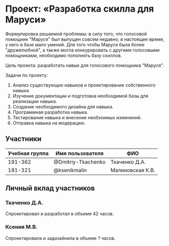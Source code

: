 # Проект: «Разработка скилла для Маруси»
Формулировка решаемой проблемы: в силу того, что голосовой помощник "Маруся" был выпущен совсем недавно, в настоящее время, у него в базе мало умений. Для того чтобы Маруся была более "дружелюбной", а также могла конкурировать с другими голосовыми помощниками, необходимо пополнять базу скиллов.

Цель проекта: разработать навык для голосового помощника "Маруся".

Задачи по проекту:
1. Анализ существующих навыков и проектирование собственного навыка.
2. Изучение документации и подготовка необходимой базы для реализации навыка.
3. Создание необходимого дизайна для навыка.
4. Программная разработка навыка.
5. Тестирование навыка и внесение необхоимых изменений.
6. Отправка навыка на модерацию.

## Участники
| Учебная группа | Имя пользователя | ФИО |
| -------------- | ---------------- | --- |
| 191-362 | @Dmitriy-Tkachenko | Ткаченко Д.А. |
| 181-321 | @ksenikmalin | Малиновская К.В. |

## Личный вклад участников
### Ткаченко Д.А.
Спроектировал и разработал в объеме 42 часов.
### Ксения М.В.
Спроектировала и задизайнила в объеме ? часов.
